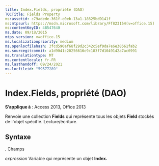 ```yaml
---
title: Index.Fields, propriété (DAO)
TOCTitle: Fields Property
ms:assetid: c79adede-361f-c0eb-13a1-18625bd9141f
ms:mtpsurl: https://msdn.microsoft.com/library/Ff823154(v=office.15)
ms:contentKeyID: 48547640
ms.date: 09/18/2015
mtps_version: v=office.15
ms.localizationpriority: medium
ms.openlocfilehash: 3fcd590af68f29d2c342c5ef9da7e6e38561fab2
ms.sourcegitcommit: a1d9041c20256616c9c183f7d1049142a7ac6991
ms.translationtype: MT
ms.contentlocale: fr-FR
ms.lasthandoff: 09/24/2021
ms.locfileid: "59577289"
---
```

# <a name="indexfields-property-dao"></a>Index.Fields, propriété (DAO)


**S’applique à** : Access 2013, Office 2013

Renvoie une collection **Fields** qui représente tous les objets **Field** stockés de l'objet spécifié. Lecture/écriture.

## <a name="syntax"></a>Syntaxe

*.* Champs

*expression* Variable qui représente un objet **Index.**


